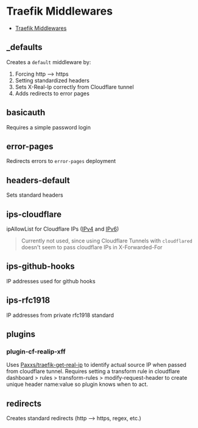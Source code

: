 # Traefik Middlewares

- [Traefik Middlewares](#traefik-middlewares)

## _defaults

Creates a `default` middleware by:

1. Forcing http --> https
2. Setting standardized headers
3. Sets X-Real-Ip correctly from Cloudflare tunnel
4. Adds redirects to error pages

## basicauth

Requires a simple password login

## error-pages

Redirects errors to `error-pages` deployment

## headers-default

Sets standard headers

## ips-cloudflare

ipAllowList for Cloudflare IPs ([IPv4]( https://www.cloudflare.com/ips-v4) and [IPv6](https://www.cloudflare.com/ips-v6))

> Currently not used, since using Cloudflare Tunnels with `cloudflared` doesn't seem to pass
> cloudflare IPs in X-Forwarded-For

## ips-github-hooks

IP addresses used for github hooks

## ips-rfc1918

IP addresses from private rfc1918 standard

## plugins

### plugin-cf-realip-xff

Uses [Paxxs/traefik-get-real-ip](github.com/Paxxs/traefik-get-real-ip) to identify actual source IP
when passed from cloudflare tunnel.
Requires setting a transform rule in cloudflare dashboard > rules > transform-rules > modify-request-header
to create unique header name:value so plugin knows when to act.

## redirects

Creates standard redirects (http --> https, regex, etc.)
